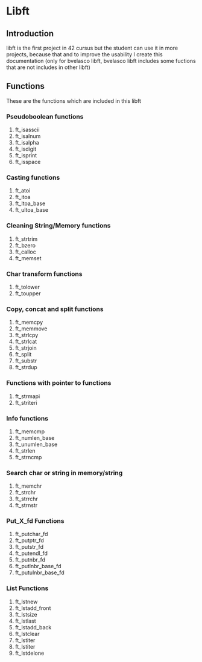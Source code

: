 # Libft
## Introduction
libft is the first project in 42 cursus but the student can use it in more projects, because that and to improve the usability I create this documentation (only for bvelasco libft, bvelasco libft includes some fuctions that are not includes in other libft)
## Functions
These are the functions which are included in this libft
### Pseudoboolean functions
1. ft\_isasscii
2. ft\_isalnum
3. ft\_isalpha
4. ft\_isdigit
5. ft\_isprint
6. ft\_isspace
### Casting functions
1. ft\_atoi
2. ft\_itoa
3. ft\_ltoa\_base
4. ft\_ultoa\_base
### Cleaning String/Memory functions
1. ft\_strtrim
2. ft\_bzero
3. ft\_calloc
4. ft\_memset
### Char transform functions
1. ft\_tolower
2. ft\_toupper
### Copy, concat and split functions
1. ft\_memcpy
2. ft\_memmove
3. ft\_strlcpy
4. ft\_strlcat
5. ft\_strjoin
6. ft\_split
7. ft\_substr
8. ft\_strdup
### Functions with pointer to functions
1. ft\_strmapi
2. ft\_striteri
### Info functions
1. ft\_memcmp
2. ft\_numlen\_base
3. ft\_unumlen\_base
4. ft\_strlen
5. ft\_strncmp
### Search char or string in memory/string
1. ft\_memchr
2. ft\_strchr
3. ft\_strrchr
4. ft\_strnstr
### Put\_X\_fd Functions
1. ft\_putchar\_fd
2. ft\_putptr\_fd
3. ft\_putstr\_fd
4. ft\_putendl\_fd
5. ft\_putnbr\_fd
6. ft\_putlnbr\_base\_fd
7. ft\_putulnbr\_base\_fd
### List Functions
1. ft\_lstnew
2. ft\_lstadd\_front
3. ft\_lstsize
4. ft\_lstlast
5. ft\_lstadd\_back
6. ft\_lstclear
7. ft\_lstiter
8. ft\_lstiter
9. ft\_lstdelone

